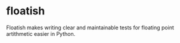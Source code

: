 # floatish
Floatish makes writing clear and maintainable tests for floating point artithmetic easier in Python.
